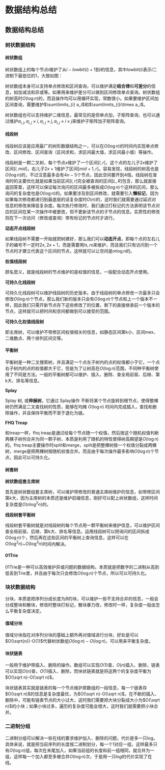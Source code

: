 # 数据结构总结


<h2 id="数据结构总结">数据结构总结</h2>

<h3 id="树状数据结构">树状数据结构</h3>

<h4 id="树状数组">树状数组</h4>

树状数组上的每个节点$i$维护了从$i-lowbit(i)+1$到$i$的信息，其中$lowbit(i)$表示$i$二进制下最低位的1，大致如图：<br>
<img src="https://img2018.cnblogs.com/blog/1448672/201810/1448672-20181003121604644-268531484.png" alt="" loading="lazy">

树状数组本身可以支持单点修改和区间查询，可以维护满足<strong>结合律</strong>和<strong>可差分</strong>的信息，如加减法和异或等。如果用来维护差分可以做到区间修改单点查询。树状数组的树高时$O(\log n)$的，而且操作均可以用循环实现，常数很小。如果要维护区间加区间查询，需要维护$\sum\limits_{i} a_i$和$\sum\limits_{i}i\times a_i$。

树状数组也可以支持维护二维信息，最常见的是但单点加，子矩阵查询，也可以通过维护$a_{i,j},a_{i,j}\times i,a_{i,j}\times j,a_{i,j}\times i\times j$来维护子矩阵加子矩阵查询。

<h4 id="线段树">线段树</h4>

线段树应该是应用最广的树形数据结构之一，可以在$O(\log n)$的时间内实现单点修改、区间修改、区间查询（区间求和，求区间最大值，求区间最小值）等操作。<br>
<img src="https://img-blog.csdn.net/20180819213931568#pic_center" alt="" loading="lazy">

线段树是一颗二叉树，每个节点$x$维护了一个区间$[l,r]$，这个点的左儿子$2x$维护了区间$[l,mid]$，右儿子$2x+1$维护了区间$[mid+1,r]$。容易发现，线段树的树高也是$O(\log n)$的，不过注意最多会有$4n-5$个节点，因此空间要开到4倍。线段树在查询时的主要优化就是如果当前区间$[l,r]$完全被查询的区间$[L,R]$包含，那么就直接返回答案，这样可以保证每次询问的区间最多被拆成$O(\log n)$个这样的区间，那么询问的复杂度也是$O(\log n)$的。如果要涉及到区间修改，就需要引入<strong>懒标记</strong>，因为如果每次修改都递归到最底层的话复杂度时$O(n)$的，这时我们就需要通过延迟对信息的修改来降低复杂度。每次执行修改时，我们通过打标记的方法表明该节点对应的区间在某一次操作中被更改，但不更新该节点的子节点的信息。实质性的修改则在下一次访问（修改或查询）带有标记的节点时才进行。

<strong>动态开点线段树</strong>

如果线段树不需要一开始就把树建好，那么我们可以<strong>动态开点</strong>，即每个点的左右儿子的编号不一定时$2x,2x+1$，而是需要用$ls,rs$来维护，而且我们只有访问到一个节点时才建立代表这个区间的节点，这样就可以让空间是$m\log n$的。

<strong>权值线段树</strong>

顾名思义，就是线段树的节点维护的是权值的信息，一般配合动态开点使用。

<strong>可持久化线段树</strong>

可持久化线段树可以维护线段树的历史版本。由于线段树的单点修改一次最多只会修改$O(\log n)$个节点，那么我们新的版本只会有$O(\log n)$个节点和上一个版本不一样，因此我们只需开新节点存下这些修改了的位置，剩下的直接继承前一个版本的节点，这样就可以把时间和空间都做到可以接受的范围。

<strong>可持久化权值线段树</strong>

即主席树，可以维护不带修区间权值相关的信息，如静态区间第k小、区间mex、二维数点、两个排列区间交等。

<h4 id="平衡树">平衡树</h4>

平衡树是一种二叉搜索树，并且满足一个点左子树内的点的权值都小于它，一个点右子树内的点的权值都大于它，但是为了让树高在$O(\log n)$范围，不同种平衡树使用了不同是方法。一般的平衡树都可以维护、插入、删除、查全局前驱、后继、第k大、排名等信息。

<strong>Splay</strong>

Splay 树, 或<strong>伸展树</strong>，它通过 Splay操作 不断将某个节点旋转到根节点，使得整棵树仍然满足二叉查找树的性质，能够在均摊 $O(\log n)$ 时间内完成插入，查找和删除操作，并且保持平衡而不至于退化为链。

<strong>FHQ Treap</strong>

和treap一样，fhq treap是通过给每个节点随一个权值，然后按这个随机权值判断两棵子树何合并为同一颗子树，本质是利用了随机的特性使得树高期望是$O(\log n)$的。fhq treap主要操作时split和merge，split是把整棵树按一个权值分裂成两棵树，merge是把两棵树按随机权值合并。而且由于每次操作最多影响$O(\log n)$个节点，因此可以可持久化。

<h4 id="树套树">树套树</h4>

<strong>树状数组套主席树</strong>

首先是树状数组套主席树，可以维护带修改的普通主席树维护的信息，如带修区间第$k$大，因为主席树的本质还是维护前缀信息，刚好可以配上树状数组，这样时间复杂度是$O(n\log^2n)$的。

<strong>线段树套平衡树</strong>

线段树套平衡树就是对线段树的每个节点用一颗平衡树来维护信息，可以维护区间查全局前驱、后继、第k大、排名等信息。运用线段树可以把询问的区间拆成$O(\log n)$个，然后再在这些区间的平衡树上查询信息，这样可以在$O(\log^2n)$~$O(\log^3 n)$时间内解决。

<h4 id="01trie">01Trie</h4>

01Trie是一种可以高效维护异或问题的数据结构，本质就是把数字的二进制从高到低丢到Trie里，并且由于每次只会修改$O(\log n)$个节点，所以可以可持久化。

<h3 id="块状数据结构">块状数据结构</h3>

分块，本质是把序列分成长度为$B$的块，可以维护一些不支持合并的信息，一般会分成整块和散块，修改时整块打标记，散块暴力改，修改时一样，复杂度一般由怎么平衡复杂度决定。

<h4 id="值域分块">值域分块</h4>

值域分块指在对序列分块的基础上额外再对值域进行分块，好处是可以$O(\sqrt{n})-O(1)$代替树状数组$O(\log n)-O(\log n)$，可以用来平衡复杂度。

<h4 id="块状链表">块状链表</h4>

一般用于维护带插入、删除的操作。数组可以实现$O(1)$查，$O(n)$插入、删除，链表可以实现$O(n)$查，$O(1)$插入、删除，而块状链表就是将这两个的复杂度平衡为$O(\sqrt n)-O(\sqrt n)$。

块状链表其实就是链表的每一个节点维护原数组的一段信息，每一个链表存$O(\sqrt n)$的信息是复杂度最优，为$O(\sqrt n)-O(\sqrt n)$。在不断的插入、删除中，可能有链表节点的大小过大，这时我们需要把大块分裂成大小为$O(\sqrt n)$的小块；如果小块过多，遍历的复杂度可能会很大，这时我们就需要把小块合并。

<h3 id="二进制分组">二进制分组</h3>

二进制分组可以解决一些在线的要求维护加入、删除的问题，代价是多一只log。具体来说，就是把当前序列的长度按二进制划分，每一个1对应一组，这样最多只有$O(\log n)$组，每次在末尾加入，如果当前组的长度和前一组相同，就合并为一组，这样每一个加入都至多被合并$O(\log n)$次，于是用一只$log$的代价实现了在线。

